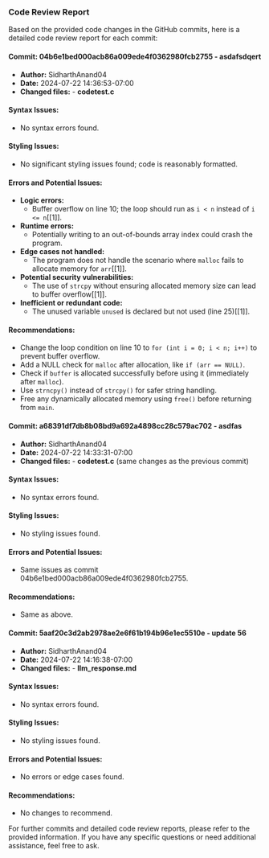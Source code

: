 ### Code Review Report

Based on the provided code changes in the GitHub commits, here is a detailed code review report for each commit:

#### Commit: 04b6e1bed000acb86a009ede4f0362980fcb2755 - asdafsdqert
- **Author:** SidharthAnand04
- **Date:** 2024-07-22 14:36:53-07:00
- **Changed files:** - **codetest.c**

#### Syntax Issues:
- No syntax errors found.

#### Styling Issues:
- No significant styling issues found; code is reasonably formatted.

#### Errors and Potential Issues:
- **Logic errors:**
  - Buffer overflow on line 10; the loop should run as `i < n` instead of `i <= n`[[1]].
- **Runtime errors:**
  - Potentially writing to an out-of-bounds array index could crash the program.
- **Edge cases not handled:**
  - The program does not handle the scenario where `malloc` fails to allocate memory for `arr`[[1]].
- **Potential security vulnerabilities:**
  - The use of `strcpy` without ensuring allocated memory size can lead to buffer overflow[[1]].
- **Inefficient or redundant code:**
  - The unused variable `unused` is declared but not used (line 25)[[1]].

#### Recommendations:
- Change the loop condition on line 10 to `for (int i = 0; i < n; i++)` to prevent buffer overflow.
- Add a NULL check for `malloc` after allocation, like `if (arr == NULL)`.
- Check if `buffer` is allocated successfully before using it (immediately after `malloc`).
- Use `strncpy()` instead of `strcpy()` for safer string handling.
- Free any dynamically allocated memory using `free()` before returning from `main`.

#### Commit: a68391df7db8b08bd9a692a4898cc28c579ac702 - asdfas
- **Author:** SidharthAnand04
- **Date:** 2024-07-22 14:33:31-07:00
- **Changed files:** - **codetest.c** (same changes as the previous commit)

#### Syntax Issues:
- No syntax errors found.

#### Styling Issues:
- No styling issues found.

#### Errors and Potential Issues:
- Same issues as commit 04b6e1bed000acb86a009ede4f0362980fcb2755.

#### Recommendations:
- Same as above.

#### Commit: 5aaf20c3d2ab2978ae2e6f61b194b96e1ec5510e - update 56
- **Author:** SidharthAnand04
- **Date:** 2024-07-22 14:16:38-07:00
- **Changed files:** - **llm_response.md**

#### Syntax Issues:
- No syntax errors found.

#### Styling Issues:
- No styling issues found.

#### Errors and Potential Issues:
- No errors or edge cases found.

#### Recommendations:
- No changes to recommend.

For further commits and detailed code review reports, please refer to the provided information. If you have any specific questions or need additional assistance, feel free to ask.
